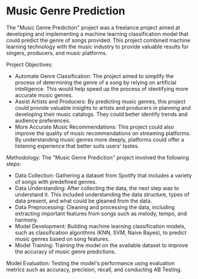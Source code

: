 # Music Genre Prediction

The "Music Genre Prediction" project was a freelance project aimed at developing and implementing a machine learning classification model that could predict the genre of songs provided. This project combined machine learning technology with the music industry to provide valuable results for singers, producers, and music platforms.

Project Objectives:

* Automate Genre Classification: The project aimed to simplify the process of determining the genre of a song by relying on artificial intelligence. This would help speed up the process of identifying more accurate music genres.
* Assist Artists and Producers: By predicting music genres, this project could provide valuable insights to artists and producers in planning and developing their music catalogs. They could better identify trends and audience preferences.
* More Accurate Music Recommendations: This project could also improve the quality of music recommendations on streaming platforms. By understanding music genres more deeply, platforms could offer a listening experience that better suits users' tastes.

Methodology:
The "Music Genre Prediction" project involved the following steps:
* Data Collection: Gathering a dataset from Spotify that includes a variety of songs with predefined genres.
* Data Understanding: After collecting the data, the next step was to understand it. This included understanding the data structure, types of data present, and what could be gleaned from the data.
* Data Preprocessing: Cleaning and processing the data, including extracting important features from songs such as melody, tempo, and harmony.
* Model Development: Building machine learning classification models, such as classification algorithms (KNN, SVM, Naive Bayes), to predict music genres based on song features.
* Model Training: Training the model on the available dataset to improve the accuracy of music genre predictions.

Model Evaluation: Testing the model's performance using evaluation metrics such as accuracy, precision, recall, and conducting AB Testing.
